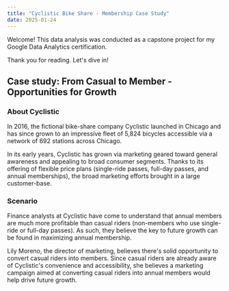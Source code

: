 ```yaml
---
title: "Cyclistic Bike Share - Membership Case Study"
date: 2025-01-24
---
```


Welcome! This data analysis was conducted as a capstone project for my Google Data Analytics certification.

Thank you for reading. Let's dive in!

## Case study: From Casual to Member - Opportunities for Growth

### About Cyclistic

In 2016, the fictional bike-share company Cyclistic launched in Chicago and has since grown to an impressive fleet of 5,824 bicycles accessible via a network of 692 stations across Chicago.

In its early years, Cyclistic has grown via marketing geared toward general awareness and appealing to broad consumer segments. Thanks to its offering of flexible price plans (single-ride passes, full-day passes, and annual memberships), the broad marketing efforts brought in a large customer-base.

### Scenario

Finance analysts at Cyclistic have come to understand that annual members are much more profitable than casual riders (non-members who use single-ride or full-day passes). As such, they believe the key to future growth can be found in maximizing annual membership.

Lily Moreno, the director of marketing, believes there's solid opportunity to convert casual riders into members. Since casual riders are already aware of Cyclistic's convenience and accessibility, she believes a marketing campaign aimed at converting casual riders into annual members would help drive future growth.
